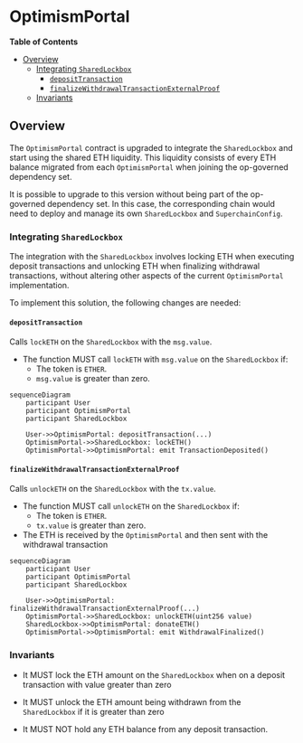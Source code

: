 # OptimismPortal

<!-- START doctoc generated TOC please keep comment here to allow auto update -->
<!-- DON'T EDIT THIS SECTION, INSTEAD RE-RUN doctoc TO UPDATE -->
**Table of Contents**

- [Overview](#overview)
  - [Integrating `SharedLockbox`](#integrating-sharedlockbox)
    - [`depositTransaction`](#deposittransaction)
    - [`finalizeWithdrawalTransactionExternalProof`](#finalizewithdrawaltransactionexternalproof)
  - [Invariants](#invariants)

<!-- END doctoc generated TOC please keep comment here to allow auto update -->

## Overview

The `OptimismPortal` contract is upgraded to integrate the `SharedLockbox` and start using the shared ETH liquidity.
This liquidity consists of every ETH balance migrated from each `OptimismPortal`
when joining the op-governed dependency set.

It is possible to upgrade to this version without being part of the op-governed dependency set. In this case,
the corresponding chain would need to deploy and manage its own `SharedLockbox` and `SuperchainConfig`.

### Integrating `SharedLockbox`

The integration with the `SharedLockbox` involves locking ETH when executing deposit transactions and unlocking ETH
when finalizing withdrawal transactions, without altering other aspects of the current `OptimismPortal` implementation.

To implement this solution, the following changes are needed:

#### `depositTransaction`

Calls `lockETH` on the `SharedLockbox` with the `msg.value`.

- The function MUST call `lockETH` with `msg.value` on the `SharedLockbox` if:
  - The token is `ETHER`.
  - `msg.value` is greater than zero.

```mermaid
sequenceDiagram
    participant User
    participant OptimismPortal
    participant SharedLockbox

    User->>OptimismPortal: depositTransaction(...)
    OptimismPortal->>SharedLockbox: lockETH()
    OptimismPortal->>OptimismPortal: emit TransactionDeposited()
```

#### `finalizeWithdrawalTransactionExternalProof`

Calls `unlockETH` on the `SharedLockbox` with the `tx.value`.

- The function MUST call `unlockETH` on the `SharedLockbox` if:
  - The token is `ETHER`.
  - `tx.value` is greater than zero.
- The ETH is received by the `OptimismPortal` and then sent with the withdrawal transaction

```mermaid
sequenceDiagram
    participant User
    participant OptimismPortal
    participant SharedLockbox

    User->>OptimismPortal: finalizeWithdrawalTransactionExternalProof(...)
    OptimismPortal->>SharedLockbox: unlockETH(uint256 value)
    SharedLockbox->>OptimismPortal: donateETH()
    OptimismPortal->>OptimismPortal: emit WithdrawalFinalized()
```

### Invariants

- It MUST lock the ETH amount on the `SharedLockbox` when on a deposit transaction with value greater than zero

- It MUST unlock the ETH amount being withdrawn from the `SharedLockbox` if it is greater than zero

- It MUST NOT hold any ETH balance from any deposit transaction.
